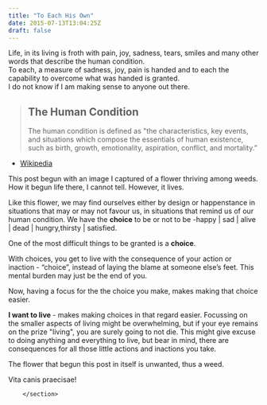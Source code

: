 ```yaml
---
title: "To Each His Own"
date: 2015-07-13T13:04:25Z
draft: false
---
```


<section class="post-content">
            <p>Life, in its living is froth with pain, joy, sadness, tears, smiles and many other words that describe the human condition.<br>
To each, a measure of sadness, joy, pain is handed and to each the capability to overcome what was handed is granted.<br>
I do not know if I am making sense to anyone out there.</p>
<blockquote>
<h2 id="thehumancondition">The Human Condition</h2>
<p>The human condition is defined as "the characteristics, key events, and situations which compose the essentials of human existence, such as birth, growth, emotionality, aspiration, conflict, and mortality.”</p>
</blockquote>
<ul>
<li><a href="https://en.wikipedia.org/wiki/Human_condition">Wikipedia</a></li>
</ul>
<p>This post begun with an image I captured of a flower thriving among weeds.  How it begun life there, I cannot tell. However, it lives.</p>
<p>Like this flower, we may find ourselves either by design or happenstance in situations that may or may not favour us, in situations that remind us of our human condition. We have the <strong>choice</strong> to be or not to be -happy | sad | alive | dead | hungry,thirsty | satisfied.</p>
<p>One of the most difficult things to be granted is a <strong>choice</strong>.</p>
<p>With choices, you get to live with the consequence of your action or inaction  - “choice”, instead of laying the blame at someone  else’s feet. This mental burden may just be the end of you.</p>
<p>Now, having a focus for the the choice you make, makes making that choice easier.</p>
<p><strong>I want to live</strong> - makes making choices in that regard easier. Focussing on the smaller aspects of living might be overwhelming, but if your eye remains on the prize "living", you are surely going to not die. This might give excuse to doing anything and everything to live, but bear in mind, there are consequences for all those little actions and inactions you take.</p>
<p>The flower that begun this post in itself is unwanted, thus a weed.</p>
<p>Vita canis praecisae!</p>

        </section>
